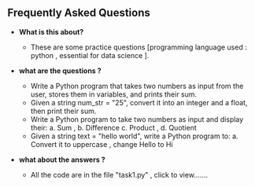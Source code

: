 ## Frequently Asked Questions



* **What is this about?** 

    * These are some  practice questions [programming language used : python , essential for data science ].



* **what are the questions ?** 

    * Write a Python program that takes two numbers as input from the user, stores them in variables, and prints their sum.
    * Given a string num_str = "25", convert it into an integer and a float, then print their sum.
    * Write a Python program to take two numbers as input and display their: a. Sum , b. Difference c. Product , d. Quotient
    * Given a string text = "hello world", write a Python program to: a. Convert it to uppercase , change Hello to Hi 



* **what about the answers ?**
    * All the code are in the file "task1.py" , click to view.......

